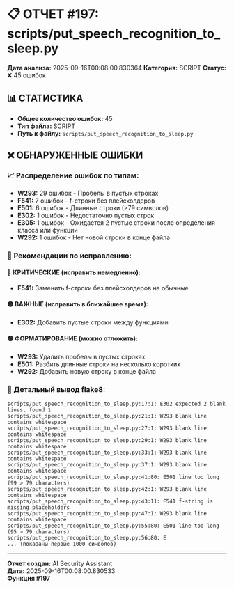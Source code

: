 # 📋 ОТЧЕТ #197: scripts/put_speech_recognition_to_sleep.py

**Дата анализа:** 2025-09-16T00:08:00.830364
**Категория:** SCRIPT
**Статус:** ❌ 45 ошибок

## 📊 СТАТИСТИКА

- **Общее количество ошибок:** 45
- **Тип файла:** SCRIPT
- **Путь к файлу:** `scripts/put_speech_recognition_to_sleep.py`

## ❌ ОБНАРУЖЕННЫЕ ОШИБКИ

### 📈 Распределение ошибок по типам:

- **W293:** 29 ошибок - Пробелы в пустых строках
- **F541:** 7 ошибок - f-строки без плейсхолдеров
- **E501:** 6 ошибок - Длинные строки (>79 символов)
- **E302:** 1 ошибок - Недостаточно пустых строк
- **E305:** 1 ошибок - Ожидается 2 пустые строки после определения класса или функции
- **W292:** 1 ошибок - Нет новой строки в конце файла

### 🎯 Рекомендации по исправлению:

#### 🔴 КРИТИЧЕСКИЕ (исправить немедленно):
- **F541:** Заменить f-строки без плейсхолдеров на обычные

#### 🟡 ВАЖНЫЕ (исправить в ближайшее время):
- **E302:** Добавить пустые строки между функциями

#### 🟢 ФОРМАТИРОВАНИЕ (можно отложить):
- **W293:** Удалить пробелы в пустых строках
- **E501:** Разбить длинные строки на несколько коротких
- **W292:** Добавить новую строку в конце файла

### 📝 Детальный вывод flake8:

```
scripts/put_speech_recognition_to_sleep.py:17:1: E302 expected 2 blank lines, found 1
scripts/put_speech_recognition_to_sleep.py:21:1: W293 blank line contains whitespace
scripts/put_speech_recognition_to_sleep.py:27:1: W293 blank line contains whitespace
scripts/put_speech_recognition_to_sleep.py:29:1: W293 blank line contains whitespace
scripts/put_speech_recognition_to_sleep.py:33:1: W293 blank line contains whitespace
scripts/put_speech_recognition_to_sleep.py:37:1: W293 blank line contains whitespace
scripts/put_speech_recognition_to_sleep.py:41:80: E501 line too long (99 > 79 characters)
scripts/put_speech_recognition_to_sleep.py:42:1: W293 blank line contains whitespace
scripts/put_speech_recognition_to_sleep.py:43:11: F541 f-string is missing placeholders
scripts/put_speech_recognition_to_sleep.py:47:1: W293 blank line contains whitespace
scripts/put_speech_recognition_to_sleep.py:55:80: E501 line too long (95 > 79 characters)
scripts/put_speech_recognition_to_sleep.py:56:80: E
... (показаны первые 1000 символов)
```

---
**Отчет создан:** AI Security Assistant  
**Дата:** 2025-09-16T00:08:00.830533  
**Функция #197**
